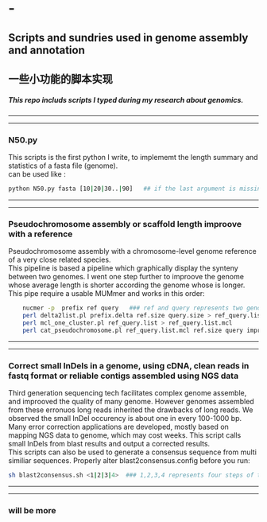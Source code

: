 # -
##    Scripts and sundries used in genome assembly and annotation
##    一些小功能的脚本实现
##### This repo includs scripts I typed during my research about genomics.
---------
---------
### N50.py
This scripts is the first python I write, to implememt the length summary and statistics of a fasta file (genome).
<br>
can be used like :
```bash
python N50.py fasta [10|20|30..|90]   ## if the last argument is missing, then a whole summary is generated.
```
---------
---------
### Pseudochromosome assembly or scaffold length improove with a reference
Pseudochromosome assembly with a chromosome-level genome reference of a very close related species.<br> 
This pipeline is based a pipeline which graphically display the synteny between two genomes. I went one step further to improove the genome whose average length is shorter according the genome whose is longer.<br>
This pipe require a usable MUMmer and works in this order:
```bash
    nucmer -p  prefix ref query   ### ref and query represents two genome sequnce files, the only two oringal inputs
    perl delta2list.pl prefix.delta ref.size query.size > ref_query.list
    perl mcl_one_cluster.pl ref_query.list > ref_query.list.mcl
    perl cat_pseudochromosome.pl ref_query.list.mcl ref.size query improoved.results
```    
----------
----------
### Correct small InDels in a genome, using cDNA, clean reads in fastq format or reliable contigs assembled using NGS data
Third generation sequencing tech facilitates complex genome assemble, and improoved the quality of many genome.
However genomes assembled from these erronuos long reads inherited the drawbacks of long reads.
We observed the small InDel occurency is about one in every 100-1000 bp.
Many error correction applications are developed, mostly based on mapping NGS data to genome, which may cost weeks.
This script calls small InDels from blast results and output a corrected results.<br>
This scripts can also be used to generate a consensus sequence from multi similiar sequences.
Properly alter blast2consensus.config before you run:
```bash
sh blast2consensus.sh <1|2|3|4>  ### 1,2,3,4 represents four steps of this script
```
---------
---------
### will be more
